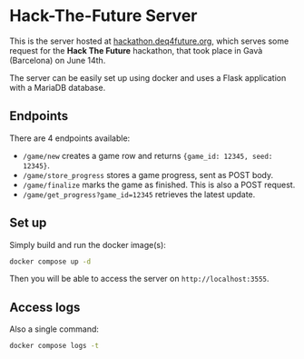 # Hack-The-Future Server

This is the server hosted at [hackathon.deq4future.org](https://hackathon.deq4future.org),
which serves some request for the **Hack The Future** hackathon, that took
place in Gavà (Barcelona) on June 14th.

The server can be easily set up using docker and uses a Flask application with
a MariaDB database.

## Endpoints

There are 4 endpoints available:
- `/game/new` creates a game row and returns `{game_id: 12345, seed: 12345}`.
- `/game/store_progress` stores a game progress, sent as POST body.
- `/game/finalize` marks the game as finished. This is also a POST request.
- `/game/get_progress?game_id=12345` retrieves the latest update.

## Set up

Simply build and run the docker image(s):

```sh
docker compose up -d
```

Then you will be able to access the server on `http://localhost:3555`.

## Access logs

Also a single command:

```sh
docker compose logs -t
```
